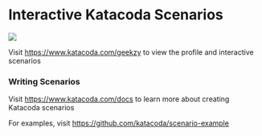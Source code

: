# Interactive Katacoda Scenarios

[![](http://shields.katacoda.com/katacoda/geekzy/count.svg)](https://www.katacoda.com/geekzy "Get your profile on Katacoda.com")

Visit https://www.katacoda.com/geekzy to view the profile and interactive scenarios

### Writing Scenarios
Visit https://www.katacoda.com/docs to learn more about creating Katacoda scenarios

For examples, visit https://github.com/katacoda/scenario-example
